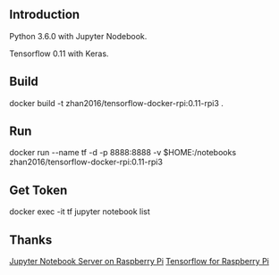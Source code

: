 Introduction
---

Python 3.6.0 with Jupyter Nodebook.

Tensorflow 0.11 with Keras.

Build
---

docker build -t zhan2016/tensorflow-docker-rpi:0.11-rpi3 .

Run
---

docker run --name tf -d -p 8888:8888 -v $HOME:/notebooks zhan2016/tensorflow-docker-rpi:0.11-rpi3

Get Token
---

docker exec -it tf jupyter notebook list

Thanks
---

[Jupyter Notebook Server on Raspberry Pi](https://github.com/kleinee/jns)
[Tensorflow for Raspberry Pi](https://github.com/samjabrahams/tensorflow-on-raspberry-pi)


